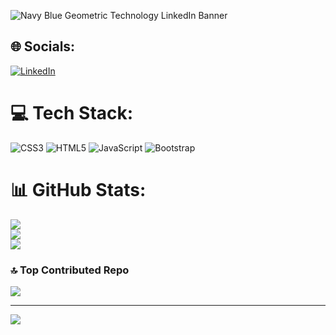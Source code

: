 
![Navy Blue Geometric Technology LinkedIn Banner](https://user-images.githubusercontent.com/92977776/232226687-59cc6444-a86a-4c17-8c68-c89151c443bb.png)



## 🌐 Socials:
[![LinkedIn](https://img.shields.io/badge/LinkedIn-%230077B5.svg?logo=linkedin&logoColor=white)](https://linkedin.com/in/https://www.linkedin.com/in/denionhanale/) 

# 💻 Tech Stack:
![CSS3](https://img.shields.io/badge/css3-%231572B6.svg?style=for-the-badge&logo=css3&logoColor=white) ![HTML5](https://img.shields.io/badge/html5-%23E34F26.svg?style=for-the-badge&logo=html5&logoColor=white) ![JavaScript](https://img.shields.io/badge/javascript-%23323330.svg?style=for-the-badge&logo=javascript&logoColor=%23F7DF1E) ![Bootstrap](https://img.shields.io/badge/bootstrap-%23563D7C.svg?style=for-the-badge&logo=bootstrap&logoColor=white)
# 📊 GitHub Stats:
![](https://github-readme-stats.vercel.app/api?username=deniodev&theme=dark&hide_border=false&include_all_commits=false&count_private=false)<br/>
![](https://github-readme-streak-stats.herokuapp.com/?user=deniodev&theme=dark&hide_border=false)<br/>
![](https://github-readme-stats.vercel.app/api/top-langs/?username=deniodev&theme=dark&hide_border=false&include_all_commits=false&count_private=false&layout=compact)

### 🔝 Top Contributed Repo
![](https://github-contributor-stats.vercel.app/api?username=deniodev&limit=5&theme=dark&combine_all_yearly_contributions=true)

---
[![](https://visitcount.itsvg.in/api?id=deniodev&icon=0&color=0)](https://visitcount.itsvg.in)

<!-- Proudly created with GPRM ( https://gprm.itsvg.in ) -->
